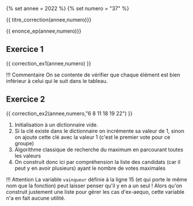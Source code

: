 {% set annee = 2022 %}
{% set numero = "37" %}


{{ titre_correction(annee,numero)}}

{{ enonce_ep(annee,numero)}}
 

## Exercice 1

{{ correction_ex1(annee,numero) }}

!!! Commentaire
    On se contente de vérifier que chaque élément est bien inférieur à celui qui le suit dans le tableau.

## Exercice 2 
 

{{ correction_ex2(annee,numero,"6 8 11 18 19 22") }}

1. Initialisation à un dictionnaire vide.
2. Si la clé existe dans le dictionnaire on incrémente sa valeur de 1, sinon on ajoute cette clé avec la valeur 1 (c'est le premier vote pour ce groupe)
3. Algorithme classique de recherche du maximum en parcourant toutes les valeurs
4. On construit donc ici par compréhension la liste des candidats (car il peut y en avoir plusieurs) ayant le nombre de votes maximales

!!! Attention
    La variable `vainqueur` définie à la ligne 15 (et qui porte le même nom que la fonction) peut laisser penser qu'il y en a un seul ! Alors qu'on construit justement une liste pour gérer les cas d'ex-aequo, cette variable n'a en fait aucune utilité.